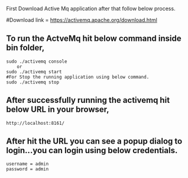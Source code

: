 First Download Active Mq application after that follow below process.

#Download link = https://activemq.apache.org/download.html



## To run the ActveMq hit below command inside bin folder,
	sudo ./activemq console
		or
	sudo ./activemq start
	#For Stop the running application using below command.
	sudo ./activemq stop
	
## After successfully running the activemq hit below URL in your browser,
	http://localhost:8161/

## After hit the URL you can see a popup dialog to login...you can login using below credentials.
	username = admin
	password = admin
